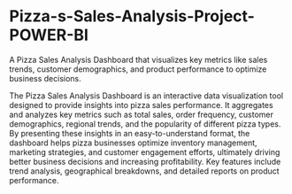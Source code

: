 # Pizza-s-Sales-Analysis-Project-POWER-BI
 A Pizza Sales Analysis Dashboard that visualizes key metrics like sales trends, customer demographics, and product performance to optimize business decisions.

The Pizza Sales Analysis Dashboard is an interactive data visualization tool designed to provide insights into pizza sales performance. It aggregates and analyzes key metrics such as total sales, order frequency, customer demographics, regional trends, and the popularity of different pizza types. By presenting these insights in an easy-to-understand format, the dashboard helps pizza businesses optimize inventory management, marketing strategies, and customer engagement efforts, ultimately driving better business decisions and increasing profitability. Key features include trend analysis, geographical breakdowns, and detailed reports on product performance.
